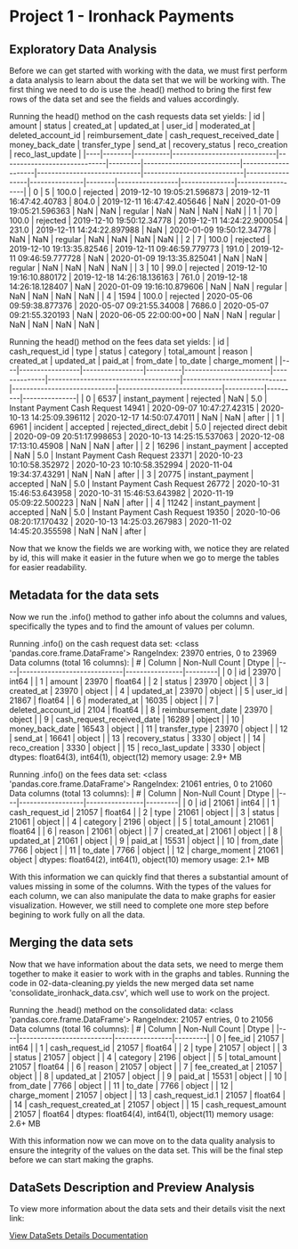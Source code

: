 # Project 1 - Ironhack Payments

## Exploratory Data Analysis

Before we can get started with working with the data, we must first perform a data analysis to learn about the data set that we will be working with. The first thing we need to do is use the .head() method to bring
the first few rows of the data set and see the fields and values accordingly.

Running the head() method on the cash requests data set yields:
| id | amount | status | created_at | updated_at | user_id | moderated_at | deleted_account_id | reimbursement_date | cash_request_received_date | money_back_date | transfer_type | send_at | recovery_status | reco_creation | reco_last_update |
|----|--------|----------|-----------------------------|-----------------------------|---------|---------------------------|--------------------|-----------------------------|----------------------------|-----------------|---------------|--------|-----------------|---------------|------------------|
| 0 | 5 | 100.0 | rejected | 2019-12-10 19:05:21.596873 | 2019-12-11 16:47:42.40783 | 804.0 | 2019-12-11 16:47:42.405646 | NaN | 2020-01-09 19:05:21.596363 | NaN | NaN | regular | NaN | NaN | NaN | NaN |
| 1 | 70 | 100.0 | rejected | 2019-12-10 19:50:12.34778 | 2019-12-11 14:24:22.900054 | 231.0 | 2019-12-11 14:24:22.897988 | NaN | 2020-01-09 19:50:12.34778 | NaN | NaN | regular | NaN | NaN | NaN | NaN |
| 2 | 7 | 100.0 | rejected | 2019-12-10 19:13:35.82546 | 2019-12-11 09:46:59.779773 | 191.0 | 2019-12-11 09:46:59.777728 | NaN | 2020-01-09 19:13:35.825041 | NaN | NaN | regular | NaN | NaN | NaN | NaN |
| 3 | 10 | 99.0 | rejected | 2019-12-10 19:16:10.880172 | 2019-12-18 14:26:18.136163 | 761.0 | 2019-12-18 14:26:18.128407 | NaN | 2020-01-09 19:16:10.879606 | NaN | NaN | regular | NaN | NaN | NaN | NaN |
| 4 | 1594 | 100.0 | rejected | 2020-05-06 09:59:38.877376 | 2020-05-07 09:21:55.34008 | 7686.0 | 2020-05-07 09:21:55.320193 | NaN | 2020-06-05 22:00:00+00 | NaN | NaN | regular | NaN | NaN | NaN | NaN |

Running the head() method on the fees data set yields:
| id | cash_request_id | type | status | category | total_amount | reason | created_at | updated_at | paid_at | from_date | to_date | charge_moment |
|----|-----------------|-----------------|----------|------------------------|--------------|-------------------------------------|-----------------------------|-----------------------------|-----------------------------|-----------|---------|---------------|
| 0 | 6537 | instant_payment | rejected | NaN | 5.0 | Instant Payment Cash Request 14941 | 2020-09-07 10:47:27.42315 | 2020-10-13 14:25:09.396112 | 2020-12-17 14:50:07.47011 | NaN | NaN | after |
| 1 | 6961 | incident | accepted | rejected_direct_debit | 5.0 | rejected direct debit | 2020-09-09 20:51:17.998653 | 2020-10-13 14:25:15.537063 | 2020-12-08 17:13:10.45908 | NaN | NaN | after |
| 2 | 16296 | instant_payment | accepted | NaN | 5.0 | Instant Payment Cash Request 23371 | 2020-10-23 10:10:58.352972 | 2020-10-23 10:10:58.352994 | 2020-11-04 19:34:37.43291 | NaN | NaN | after |
| 3 | 20775 | instant_payment | accepted | NaN | 5.0 | Instant Payment Cash Request 26772 | 2020-10-31 15:46:53.643958 | 2020-10-31 15:46:53.643982 | 2020-11-19 05:09:22.500223 | NaN | NaN | after |
| 4 | 11242 | instant_payment | accepted | NaN | 5.0 | Instant Payment Cash Request 19350 | 2020-10-06 08:20:17.170432 | 2020-10-13 14:25:03.267983 | 2020-11-02 14:45:20.355598 | NaN | NaN | after |

Now that we know the fields we are working with, we notice they are related by id, this will make it easier in the future when we go to merge the tables for easier readability.

## Metadata for the data sets

Now we run the .info() method to gather info about the columns and values, specifically the types and to find the amount of values per column.

Running .info() on the cash request data set:
<class 'pandas.core.frame.DataFrame'>
RangeIndex: 23970 entries, 0 to 23969
Data columns (total 16 columns):
| # | Column | Non-Null Count | Dtype |
|----|-----------------------------|----------------|---------|
| 0 | id | 23970 | int64 |
| 1 | amount | 23970 | float64 |
| 2 | status | 23970 | object |
| 3 | created_at | 23970 | object |
| 4 | updated_at | 23970 | object |
| 5 | user_id | 21867 | float64 |
| 6 | moderated_at | 16035 | object |
| 7 | deleted_account_id | 2104 | float64 |
| 8 | reimbursement_date | 23970 | object |
| 9 | cash_request_received_date | 16289 | object |
| 10 | money_back_date | 16543 | object |
| 11 | transfer_type | 23970 | object |
| 12 | send_at | 16641 | object |
| 13 | recovery_status | 3330 | object |
| 14 | reco_creation | 3330 | object |
| 15 | reco_last_update | 3330 | object |
dtypes: float64(3), int64(1), object(12)
memory usage: 2.9+ MB

Running .info() on the fees data set:
<class 'pandas.core.frame.DataFrame'>
RangeIndex: 21061 entries, 0 to 21060
Data columns (total 13 columns):
| # | Column | Non-Null Count | Dtype |
|----|------------------|----------------|---------|
| 0 | id | 21061 | int64 |
| 1 | cash_request_id | 21057 | float64 |
| 2 | type | 21061 | object |
| 3 | status | 21061 | object |
| 4 | category | 2196 | object |
| 5 | total_amount | 21061 | float64 |
| 6 | reason | 21061 | object |
| 7 | created_at | 21061 | object |
| 8 | updated_at | 21061 | object |
| 9 | paid_at | 15531 | object |
| 10 | from_date | 7766 | object |
| 11 | to_date | 7766 | object |
| 12 | charge_moment | 21061 | object |
dtypes: float64(2), int64(1), object(10)
memory usage: 2.1+ MB

With this information we can quickly find that theres a substantial amount of values missing in some of the columns. With the types of the values for each column, we can also manipulate the data to
make graphs for easier visualization. However, we still need to complete one more step before begining to work fully on all the data.

## Merging the data sets

Now that we have information about the data sets, we need to merge them together to make it easier to work with in the graphs and tables. Running the code in 02-data-cleaning.py yields the new merged
data set name 'consolidate_ironhack_data.csv', which well use to work on the project.

Running the .head() method on the consolidated data:
<class 'pandas.core.frame.DataFrame'>
RangeIndex: 21057 entries, 0 to 21056
Data columns (total 16 columns):
| # | Column | Non-Null Count | Dtype |
|----|--------------------------|----------------|---------|
| 0 | fee_id | 21057 | int64 |
| 1 | cash_request_id | 21057 | float64 |
| 2 | type | 21057 | object |
| 3 | status | 21057 | object |
| 4 | category | 2196 | object |
| 5 | total_amount | 21057 | float64 |
| 6 | reason | 21057 | object |
| 7 | fee_created_at | 21057 | object |
| 8 | updated_at | 21057 | object |
| 9 | paid_at | 15531 | object |
| 10 | from_date | 7766 | object |
| 11 | to_date | 7766 | object |
| 12 | charge_moment | 21057 | object |
| 13 | cash_request_id.1 | 21057 | float64 |
| 14 | cash_request_created_at | 21057 | object |
| 15 | cash_request_amount | 21057 | float64 |
dtypes: float64(4), int64(1), object(11)
memory usage: 2.6+ MB

With this information now we can move on to the data quality analysis to ensure the integrity of the values on the data set. This will be the final step before we can start making the graphs.

## DataSets Description and Preview Analysis

To view more information about the data sets and their details visit the next link:

[View DataSets Details Documentation](./project_datasets/)
